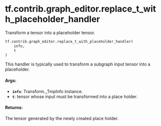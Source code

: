<div itemscope itemtype="http://developers.google.com/ReferenceObject">
<meta itemprop="name" content="tf.contrib.graph_editor.replace_t_with_placeholder_handler" />
<meta itemprop="path" content="Stable" />
</div>

# tf.contrib.graph_editor.replace_t_with_placeholder_handler

Transform a tensor into a placeholder tensor.

``` python
tf.contrib.graph_editor.replace_t_with_placeholder_handler(
    info,
    t
)
```

<!-- Placeholder for "Used in" -->

This handler is typically used to transform a subgraph input tensor into a
placeholder.

#### Args:


* <b>`info`</b>: Transform._TmpInfo instance.
* <b>`t`</b>: tensor whose input must be transformed into a place holder.

#### Returns:

The tensor generated by the newly created place holder.
